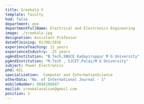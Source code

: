 ```yaml
---
title: Sreekala V
template: faculty
hod: false
department: eee
departmentFullName: Electrical and Electronics Engineering
image: ./sreekala.jpg
designation: Assistant Professor
dateOfJoining: 01/08/2016
experienceTeaching: 11 years
experienceIndustry: .25 years
ugAndInstitution: "B.Tech,SNGCE Kadayiruppu/ M G University"
pgAndInstitution: "M.Tech , SJCET,Palai/M G University"
subject: Power Electronics
phd: NIL
specialization:  Computer and InformationScience
otherData: "No. of International Journal - 1"
mobileNumber: 9048106047
mailid: sreekalavalsan@gmail.com
position: 1
---
```

